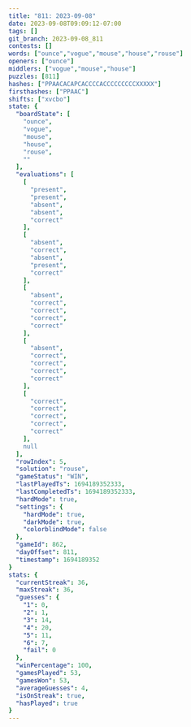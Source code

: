 ```yaml
---
title: "811: 2023-09-08"
date: 2023-09-08T09:09:12-07:00
tags: []
git_branch: 2023-09-08_811
contests: []
words: ["ounce","vogue","mouse","house","rouse"]
openers: ["ounce"]
middlers: ["vogue","mouse","house"]
puzzles: [811]
hashes: ["PPAACACAPCACCCCACCCCCCCCCXXXXX"]
firsthashes: ["PPAAC"]
shifts: ["xvcbo"]
state: {
  "boardState": [
    "ounce",
    "vogue",
    "mouse",
    "house",
    "rouse",
    ""
  ],
  "evaluations": [
    [
      "present",
      "present",
      "absent",
      "absent",
      "correct"
    ],
    [
      "absent",
      "correct",
      "absent",
      "present",
      "correct"
    ],
    [
      "absent",
      "correct",
      "correct",
      "correct",
      "correct"
    ],
    [
      "absent",
      "correct",
      "correct",
      "correct",
      "correct"
    ],
    [
      "correct",
      "correct",
      "correct",
      "correct",
      "correct"
    ],
    null
  ],
  "rowIndex": 5,
  "solution": "rouse",
  "gameStatus": "WIN",
  "lastPlayedTs": 1694189352333,
  "lastCompletedTs": 1694189352333,
  "hardMode": true,
  "settings": {
    "hardMode": true,
    "darkMode": true,
    "colorblindMode": false
  },
  "gameId": 862,
  "dayOffset": 811,
  "timestamp": 1694189352
}
stats: {
  "currentStreak": 36,
  "maxStreak": 36,
  "guesses": {
    "1": 0,
    "2": 1,
    "3": 14,
    "4": 20,
    "5": 11,
    "6": 7,
    "fail": 0
  },
  "winPercentage": 100,
  "gamesPlayed": 53,
  "gamesWon": 53,
  "averageGuesses": 4,
  "isOnStreak": true,
  "hasPlayed": true
}
---
```

<!-- more -->
